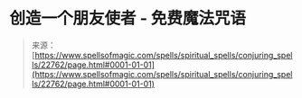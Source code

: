 <!--yml

分类：未分类

日期：2024年06月12日 19:07:21

-->

# 创造一个朋友使者 - 免费魔法咒语

> 来源：[https://www.spellsofmagic.com/spells/spiritual_spells/conjuring_spells/22762/page.html#0001-01-01](https://www.spellsofmagic.com/spells/spiritual_spells/conjuring_spells/22762/page.html#0001-01-01)

